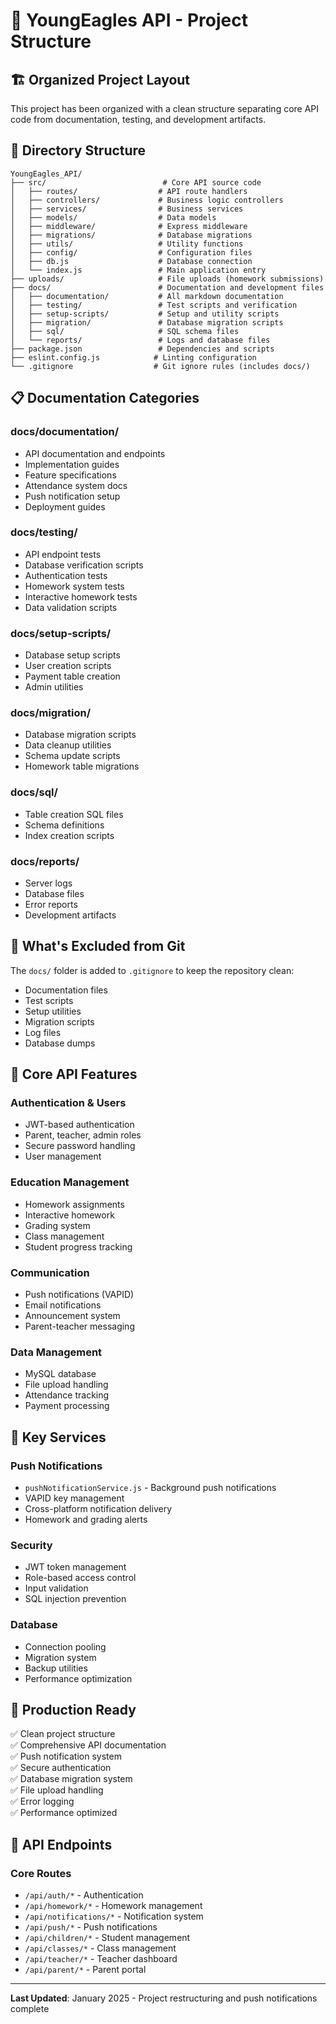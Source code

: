 # 📁 YoungEagles API - Project Structure

## 🏗️ **Organized Project Layout**

This project has been organized with a clean structure separating core API code from documentation, testing, and development artifacts.

## 📂 **Directory Structure**

```
YoungEagles_API/
├── src/                          # Core API source code
│   ├── routes/                  # API route handlers
│   ├── controllers/             # Business logic controllers
│   ├── services/                # Business services
│   ├── models/                  # Data models
│   ├── middleware/              # Express middleware
│   ├── migrations/              # Database migrations
│   ├── utils/                   # Utility functions
│   ├── config/                  # Configuration files
│   ├── db.js                    # Database connection
│   └── index.js                 # Main application entry
├── uploads/                     # File uploads (homework submissions)
├── docs/                        # Documentation and development files
│   ├── documentation/           # All markdown documentation
│   ├── testing/                 # Test scripts and verification
│   ├── setup-scripts/           # Setup and utility scripts
│   ├── migration/               # Database migration scripts
│   ├── sql/                     # SQL schema files
│   └── reports/                 # Logs and database files
├── package.json                 # Dependencies and scripts
├── eslint.config.js            # Linting configuration
└── .gitignore                  # Git ignore rules (includes docs/)
```

## 📋 **Documentation Categories**

### **docs/documentation/**
- API documentation and endpoints
- Implementation guides
- Feature specifications
- Attendance system docs
- Push notification setup
- Deployment guides

### **docs/testing/**
- API endpoint tests
- Database verification scripts
- Authentication tests
- Homework system tests
- Interactive homework tests
- Data validation scripts

### **docs/setup-scripts/**
- Database setup scripts
- User creation scripts
- Payment table creation
- Admin utilities

### **docs/migration/**
- Database migration scripts
- Data cleanup utilities
- Schema update scripts
- Homework table migrations

### **docs/sql/**
- Table creation SQL files
- Schema definitions
- Index creation scripts

### **docs/reports/**
- Server logs
- Database files
- Error reports
- Development artifacts

## 🚫 **What's Excluded from Git**

The `docs/` folder is added to `.gitignore` to keep the repository clean:
- Documentation files
- Test scripts
- Setup utilities
- Migration scripts
- Log files
- Database dumps

## 🎯 **Core API Features**

### **Authentication & Users**
- JWT-based authentication
- Parent, teacher, admin roles
- Secure password handling
- User management

### **Education Management**
- Homework assignments
- Interactive homework
- Grading system
- Class management
- Student progress tracking

### **Communication**
- Push notifications (VAPID)
- Email notifications
- Announcement system
- Parent-teacher messaging

### **Data Management**
- MySQL database
- File upload handling
- Attendance tracking
- Payment processing

## 🔧 **Key Services**

### **Push Notifications**
- `pushNotificationService.js` - Background push notifications
- VAPID key management
- Cross-platform notification delivery
- Homework and grading alerts

### **Security**
- JWT token management
- Role-based access control
- Input validation
- SQL injection prevention

### **Database**
- Connection pooling
- Migration system
- Backup utilities
- Performance optimization

## 🚀 **Production Ready**

✅ Clean project structure  
✅ Comprehensive API documentation  
✅ Push notification system  
✅ Secure authentication  
✅ Database migration system  
✅ File upload handling  
✅ Error logging  
✅ Performance optimized  

## 📡 **API Endpoints**

### **Core Routes**
- `/api/auth/*` - Authentication
- `/api/homework/*` - Homework management
- `/api/notifications/*` - Notification system
- `/api/push/*` - Push notifications
- `/api/children/*` - Student management
- `/api/classes/*` - Class management
- `/api/teacher/*` - Teacher dashboard
- `/api/parent/*` - Parent portal

---

**Last Updated**: January 2025 - Project restructuring and push notifications complete 